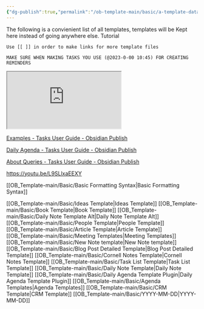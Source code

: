 ```yaml
---
{"dg-publish":true,"permalink":"/ob-template-main/basic/a-template-database/"}
---
```


The following is a convienient list of all templates, templates will be Kept here instead of going anywhere else.
Tutorial
```
Use [[ ]] in order to make links for more template files
```
```
MAKE SURE WHEN MAKING TASKS YOU USE (@2023-0-00 10:45) FOR CREATING REMINDERS 
```

<iframe src="https://youtube.com/embed/L9SLlxaEEXY"></iframe>

[Examples - Tasks User Guide - Obsidian Publish](https://publish.obsidian.md/tasks/Queries/Examples)

[Daily Agenda - Tasks User Guide - Obsidian Publish](https://publish.obsidian.md/tasks/Advanced/Daily+Agenda)

[About Queries - Tasks User Guide - Obsidian Publish](https://publish.obsidian.md/tasks/Queries/About+Queries)

https://youtu.be/L9SLlxaEEXY


[[OB_Template-main/Basic/Basic Formatting Syntax\|Basic Formatting Syntax]]

[[OB_Template-main/Basic/Ideas Template\|Ideas Template]]
[[OB_Template-main/Basic/Book Template\|Book Template]]
[[OB_Template-main/Basic/Daily Note Template Alt\|Daily Note Template Alt]]
[[OB_Template-main/Basic/People Template\|People Template]]
[[OB_Template-main/Basic/Article Template\|Article Template]]
[[OB_Template-main/Basic/Meeting Templates\|Meeting Templates]]
[[OB_Template-main/Basic/New Note template\|New Note template]]
[[OB_Template-main/Basic/Blog Post Detailed Template\|Blog Post Detailed Template]]
[[OB_Template-main/Basic/Cornell Notes Template\|Cornell Notes Template]]
[[OB_Template-main/Basic/Task List Template\|Task List Template]]
[[OB_Template-main/Basic/Daily Note Template\|Daily Note Template]]
[[OB_Template-main/Basic/Daily Agenda Template Plugin\|Daily Agenda Template Plugin]]
[[OB_Template-main/Basic/Agenda Templates\|Agenda Templates]]
[[OB_Template-main/Basic/CRM Template\|CRM Template]]
[[OB_Template-main/Basic/YYYY-MM-DD\|YYYY-MM-DD]]